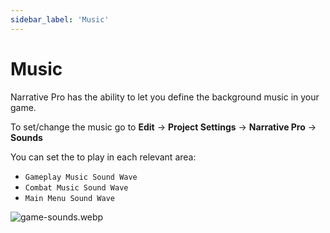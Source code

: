 ```yaml
---
sidebar_label: 'Music'
---
```


# Music

Narrative Pro has the ability to let you define the background music in your game.

To set/change the music go to **Edit** -> **Project Settings** -> **Narrative Pro** -> **Sounds**

You can set the to play in each relevant area:
- `Gameplay Music Sound Wave`
- `Combat Music Sound Wave`
- `Main Menu Sound Wave`

![game-sounds.webp](/img/pro/music/game-sounds.webp)